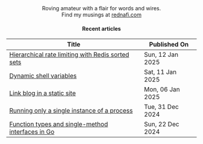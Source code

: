 <div align="center">
Roving amateur with a flair for words and wires. <br>
Find my musings at <a href="https://rednafi.com/" rel="me">rednafi.com</a>
</div><div align="center">

#### Recent articles

| Title | Published On |
| ----- | ------------ |
| [Hierarchical rate limiting with Redis sorted sets](http://rednafi.com/misc/hierarchical_rate_limiting/) | Sun, 12 Jan 2025 |
| [Dynamic shell variables](http://rednafi.com/misc/dynamic_shell_variables/) | Sat, 11 Jan 2025 |
| [Link blog in a static site](http://rednafi.com/misc/link_blog/) | Mon, 06 Jan 2025 |
| [Running only a single instance of a process](http://rednafi.com/misc/run_single_instance/) | Tue, 31 Dec 2024 |
| [Function types and single-method interfaces in Go](http://rednafi.com/go/func_types_and_smis/) | Sun, 22 Dec 2024 |
</div>